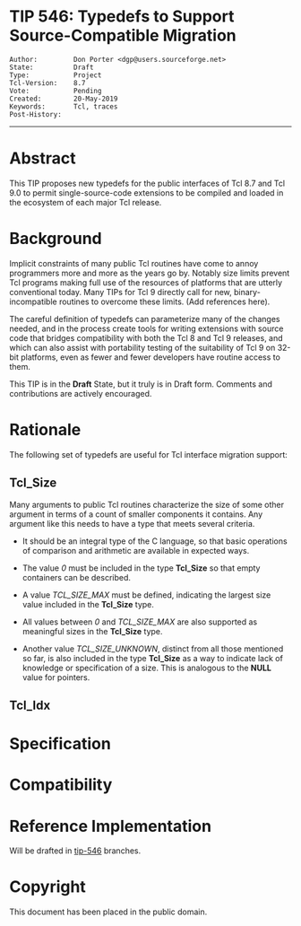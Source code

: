 # TIP 546: Typedefs to Support Source-Compatible Migration
	Author:         Don Porter <dgp@users.sourceforge.net>
	State:          Draft
	Type:           Project
	Tcl-Version:    8.7
	Vote:           Pending
	Created:        20-May-2019
	Keywords:       Tcl, traces
	Post-History:
-----

# Abstract

This TIP proposes new typedefs for the public interfaces of Tcl 8.7
and Tcl 9.0 to permit single-source-code extensions to be compiled
and loaded in the ecosystem of each major Tcl release.

# Background

Implicit constraints of many public Tcl routines have come to annoy
programmers more and more as the years go by. Notably size limits
prevent Tcl programs making full use of the resources of platforms
that are utterly conventional today. Many TIPs for Tcl 9 directly
call for new, binary-incompatible routines to overcome these limits.
(Add references here).

The careful definition of typedefs can parameterize many of the
changes needed, and in the process create tools for writing extensions
with source code that bridges compatibility with both the Tcl 8 and
Tcl 9 releases, and which can also assist with portability testing of
the suitability of Tcl 9 on 32-bit platforms, even as fewer and fewer
developers have routine access to them.

This TIP is in the **Draft** State, but it truly is in Draft form.
Comments and contributions are actively encouraged.

# Rationale

The following set of typedefs are useful for Tcl interface migration
support:

## Tcl_Size

Many arguments to public Tcl routines characterize the size of some
other argument in terms of a count of smaller components it contains.
Any argument like this needs to have a type that meets several criteria.

 * It should be an integral type of the C language, so that basic
   operations of comparison and arithmetic are available in expected ways.

 * The value *0* must be included in the type **Tcl_Size** so that empty
   containers can be described.

 * A value *TCL\_SIZE\_MAX* must be defined, indicating the largest size value
   included in the **Tcl_Size** type.

 * All values between *0* and *TCL\_SIZE\_MAX* are also supported as meaningful
   sizes in the **Tcl_Size** type.

 * Another value *TCL\_SIZE\_UNKNOWN*, distinct from all those mentioned so far,
   is also included in the type **Tcl_Size** as a way to indicate lack of
   knowledge or specification of a size.  This is analogous to the **NULL**
   value for pointers.

## Tcl_Idx

# Specification

# Compatibility

# Reference Implementation

Will be drafted in [tip-546](https://core.tcl-lang.org/tcl/timeline?r=tip-546) branches.

# Copyright

This document has been placed in the public domain.
